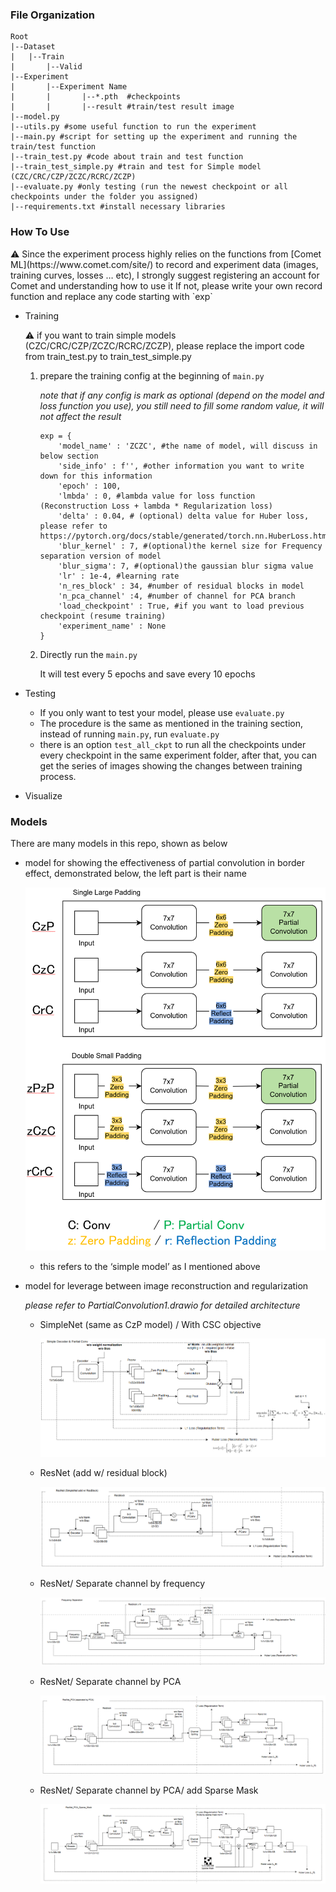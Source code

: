 ### File Organization

```
Root
|--Dataset
|   |--Train
|		|--Valid
|--Experiment  
|		|--Experiment Name
|		|		|--*.pth  #checkpoints 
|		|		|--result #train/test result image
|--model.py 
|--utils.py #some useful function to run the experiment  
|--main.py #script for setting up the experiment and running the train/test function
|--train_test.py #code about train and test function
|--train_test_simple.py #train and test for Simple model (CZC/CRC/CZP/ZCZC/RCRC/ZCZP)
|--evaluate.py #only testing (run the newest checkpoint or all checkpoints under the folder you assigned)
|--requirements.txt #install necessary libraries 
```

### How To Use

<aside>
⚠️ Since the experiment process highly relies on the functions from  [Comet ML](https://www.comet.com/site/) to record and experiment data (images, training curves, losses … etc), I strongly suggest registering an account for Comet and understanding how to use it 
If not, please write your own record function and replace any code starting with `exp`

</aside>

- Training
    
    <aside>
    ⚠️ if you want to train simple models (CZC/CRC/CZP/ZCZC/RCRC/ZCZP), please replace the import code from train_test.py to train_test_simple.py
    
    </aside>
    
    1. prepare the training config at the beginning of `main.py`
        
        *note that if any config is mark as optional (depend on the model and loss function you use), you still need to fill some random value, it will not affect the result* 
        
        ```
        exp = {
            'model_name' : 'ZCZC', #the name of model, will discuss in below section
            'side_info' : f'', #other information you want to write down for this information 
            'epoch' : 100, 
            'lmbda' : 0, #lambda value for loss function (Reconstruction Loss + lambda * Regularization loss)
            'delta' : 0.04, # (optional) delta value for Huber loss, please refer to https://pytorch.org/docs/stable/generated/torch.nn.HuberLoss.html
            'blur_kernel' : 7, #(optional)the kernel size for Frequency separation version of model 
            'blur_sigma': 7, #(optional)the gaussian blur sigma value 
            'lr' : 1e-4, #learning rate 
            'n_res_block' : 34, #number of residual blocks in model 
            'n_pca_channel' :4, #number of channel for PCA branch
            'load_checkpoint' : True, #if you want to load previous checkpoint (resume training)
            'experiment_name' : None
        }
        ```
        
    2. Directly run the `main.py`
        
        It will test every 5 epochs and save every 10 epochs 
        
    
- Testing
    - If you only want to test your model, please use `evaluate.py`
    - The procedure is the same as mentioned in the training section, instead of running `main.py`, run `evaluate.py`
    - there is an option `test_all_ckpt`  to run all the checkpoints under every checkpoint in the same experiment folder, after that, you can get the series of images showing the changes between training process.
- Visualize

### Models

There are many models in this repo, shown as below 

- model for showing the effectiveness of partial convolution in border effect, demonstrated below, the left part is their name
    
    ![Untitled](Instructions%20about%20this%20Repo%207eabe0cd6dea42568c48e11f664e8deb/Untitled.png)
    
    - this refers to the ‘simple model’ as I mentioned above
- model for leverage between image reconstruction and regularization
    
    *please refer to PartialConvolution1.drawio for detailed architecture*
    
    - SimpleNet (same as CzP model) / With CSC objective
        
        ![Untitled](Instructions%20about%20this%20Repo%207eabe0cd6dea42568c48e11f664e8deb/Untitled%201.png)
        
    - ResNet (add w/ residual block)
        
        ![Untitled](Instructions%20about%20this%20Repo%207eabe0cd6dea42568c48e11f664e8deb/96018e29-651c-4905-ac06-6e912edc08d6.png)
        
    - ResNet/ Separate channel by frequency
        
        ![Untitled](Instructions%20about%20this%20Repo%207eabe0cd6dea42568c48e11f664e8deb/29404843-2b87-4718-bd44-ba56dd0678e3.png)
        
    - ResNet/ Separate channel by PCA
        
        ![Untitled](Instructions%20about%20this%20Repo%207eabe0cd6dea42568c48e11f664e8deb/Untitled%202.png)
        
    - ResNet/ Separate channel by PCA/ add Sparse Mask
        
        ![Untitled](Instructions%20about%20this%20Repo%207eabe0cd6dea42568c48e11f664e8deb/Untitled%203.png)
